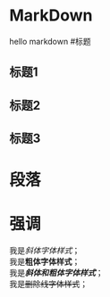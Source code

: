 # MarkDown

hello markdown
#标题

## 标题1
## 标题2
## 标题3

# 段落

# 强调

我是*斜体字体样式*；  
我是**粗体字体样式**；  
我是***斜体和粗体字体样式***；  
我是~~删除线字体样式~~；